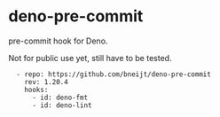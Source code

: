 # deno-pre-commit

pre-commit hook for Deno.

Not for public use yet, still have to be tested.

```
  - repo: https://github.com/bneijt/deno-pre-commit
    rev: 1.20.4
    hooks:
      - id: deno-fmt
      - id: deno-lint
```
